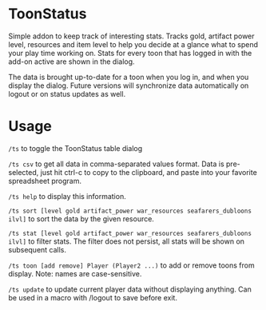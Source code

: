 # ToonStatus
Simple addon to keep track of interesting stats. Tracks gold, artifact power level, resources and item level to help you decide at a glance what to spend your play time working on. Stats for every toon that has logged in with the add-on active are shown 
in the dialog.

The data is brought up-to-date for a toon when you log in, and when you display the dialog. Future versions will synchronize data automatically on logout or on status updates as well.

# Usage
`/ts` to toggle the ToonStatus table dialog

`/ts csv` to get all data in comma-separated values format. Data is pre-selected, just hit ctrl-c to copy to the clipboard, and paste into your favorite spreadsheet program.

`/ts help` to display this information.

`/ts sort [level gold artifact_power war_resources seafarers_dubloons ilvl]` to sort the data by the given resource. 

`/ts stat [level gold artifact_power war_resources seafarers_dubloons ilvl]` to filter stats. The filter does not persist, all stats will be shown on subsequent calls.

`/ts toon [add remove] Player (Player2 ...)` to add or remove toons from display. Note: names are case-sensitive.

`/ts update` to update current player data without displaying anything. Can be used in a macro with /logout to save before exit.
